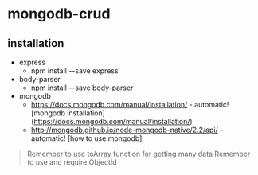 # mongodb-crud

## installation
* express
  * npm install --save express
* body-parser
  * npm install --save body-parser
* mongodb
  * https://docs.mongodb.com/manual/installation/ - automatic!
    [mongodb installation] (https://docs.mongodb.com/manual/installation/)
  * http://mongodb.github.io/node-mongodb-native/2.2/api/ - automatic!
    [how to use mongodb]

> Remember to use toArray function for getting many data
> Remember to use and require ObjectId
